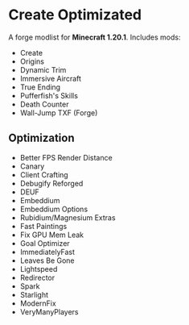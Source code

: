 # Create Optimizated
A forge modlist for **Minecraft 1.20.1**. Includes mods:
- Create
- Origins
- Dynamic Trim
- Immersive Aircraft
- True Ending
- Pufferfish's Skills
- Death Counter
- Wall-Jump TXF (Forge)
## Optimization
- Better FPS Render Distance
- Canary
- Client Crafting
- Debugify Reforged
- DEUF
- Embeddium
- Embeddium Options
- Rubidium/Magnesium Extras
- Fast Paintings
- Fix GPU Mem Leak
- Goal Optimizer
- ImmediatelyFast
- Leaves Be Gone
- Lightspeed
- Redirector
- Spark
- Starlight
- ModernFix
- VeryManyPlayers